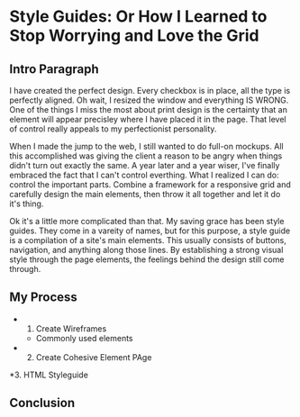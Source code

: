 # Style Guides: Or How I Learned to Stop Worrying and Love the Grid

## Intro Paragraph

I have created the perfect design. Every checkbox is in place, all the type is perfectly aligned. Oh wait, I resized the window and everything IS WRONG. One of the things I miss the most about print design is the certainty that an element will appear precisley where I have placed it in the page. That level of control really appeals to my perfectionist personality. 

When I made the jump to the web, I still wanted to do full-on mockups. All this accomplished was giving the client a reason to be angry when things didn't turn out exactly the same. A year later and a year wiser, I've finally embraced the fact that I can't control everthing. What I realized I can do: control the important parts.  Combine a framework for a responsive grid and carefully design the main elements, then throw it all together and let it do it's thing. 

Ok it's a little more complicated than that. My saving grace has been style guides. They come in a vareity of names, but for this purpose, a style guide is a compilation of a site's main elements. This usually consists of buttons, navigation, and anything along those lines. By establishing a strong visual style through the page elements, the feelings behind the design still come through.


## My Process

* 1. Create Wireframes 
  * Commonly used elements

* 2. Create Cohesive Element PAge

*3. HTML Styleguide


## Conclusion
